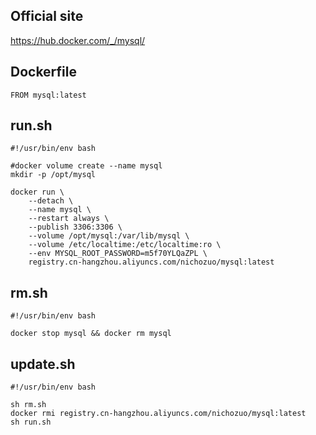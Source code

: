 ## Official site
https://hub.docker.com/_/mysql/

## Dockerfile
```
FROM mysql:latest
```

## run.sh
```
#!/usr/bin/env bash

#docker volume create --name mysql
mkdir -p /opt/mysql

docker run \
    --detach \
    --name mysql \
    --restart always \
    --publish 3306:3306 \
    --volume /opt/mysql:/var/lib/mysql \
    --volume /etc/localtime:/etc/localtime:ro \
    --env MYSQL_ROOT_PASSWORD=m5f70YLQaZPL \
    registry.cn-hangzhou.aliyuncs.com/nichozuo/mysql:latest
```

## rm.sh
```
#!/usr/bin/env bash

docker stop mysql && docker rm mysql
```

## update.sh
```
#!/usr/bin/env bash

sh rm.sh
docker rmi registry.cn-hangzhou.aliyuncs.com/nichozuo/mysql:latest
sh run.sh
```
